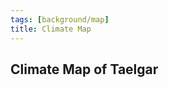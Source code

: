 ```yaml
---
tags: [background/map]
title: Climate Map
---
```


## Climate Map of Taelgar

<script src="https://unpkg.com/leaflet@1.9.4/dist/leaflet.js"
integrity="sha256-20nQCchB9co0qIjJZRGuk2/Z9VM+kNiyxNV1lvTlZBo=" crossorigin="" ></script>


<div id="climate-map-taelgar" class="ext-map-container" style="z-index: -1;"></div>

<script type="text/javascript">
    document.addEventListener("DOMContentLoaded", function () {

            var map = L.map('climate-map-taelgar', {
                crs: L.CRS.Simple,
                minZoom: -2,
                maxZoom: 2
            });

            
            // this bounds must be in the form [y,x], [y,x]
            // it will typically be, in the yaml, 
            // bounds:
            //  - [0,0]
            //  - [100,100]

            var bounds = [[[0, 0], [5156.7, 6636.233]]];

            // this has to be the path, i.e. what was working for me was /assets/world-map-01-02.png
            var image = L.imageOverlay('/assets/world-map-climate-clean.png', bounds).addTo(map);
            map.setView( [3333, 2000], -1);
        })
</script>


